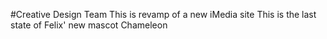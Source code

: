 #Creative Design Team
This is revamp of a new iMedia site
This is the last state of Felix' new mascot Chameleon
